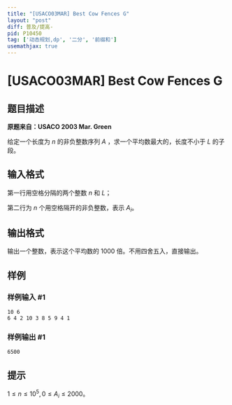 ```yaml
---
title: "[USACO03MAR] Best Cow Fences G"
layout: "post"
diff: 普及/提高-
pid: P10450
tag: ['动态规划,dp', '二分', '前缀和']
usemathjax: true
---
```


# [USACO03MAR] Best Cow Fences G
## 题目描述

**原题来自：USACO 2003 Mar. Green**

给定一个长度为 $n$ 的非负整数序列 $A$ ，求一个平均数最大的，长度不小于 $L$ 的子段。
## 输入格式

第一行用空格分隔的两个整数 $n$ 和 $L$；

第二行为 $n$ 个用空格隔开的非负整数，表示 $A_i$。
## 输出格式

输出一个整数，表示这个平均数的 $1000$ 倍。不用四舍五入，直接输出。
## 样例

### 样例输入 #1
```
10 6
6 4 2 10 3 8 5 9 4 1
```
### 样例输出 #1
```
6500
```
## 提示

$1 \leq n \leq 10^5,0 \leq A_i \leq 2000$。

